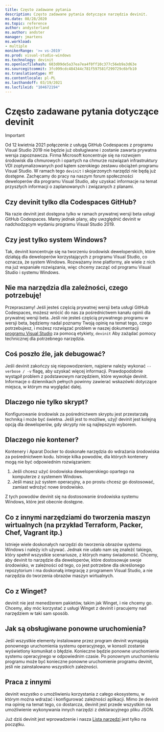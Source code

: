 ```yaml
---
title: Często zadawane pytania
description: Często zadawane pytania dotyczące narzędzia devinit.
ms.date: 08/28/2020
ms.topic: reference
author: andysterland
ms.author: andster
manager: jmartens
ms.workload:
- multiple
monikerRange: '>= vs-2019'
ms.prod: visual-studio-windows
ms.technology: devinit
ms.openlocfilehash: 603d09de5a37ea7ea4f0ff10c377c56eb9a3d63e
ms.sourcegitcommit: 3fc099cdc484344c781f597581f299729c6bfb10
ms.translationtype: MT
ms.contentlocale: pl-PL
ms.lasthandoff: 03/19/2021
ms.locfileid: "104672194"
---
```

# <a name="frequently-asked-questions-for-devinit"></a>Często zadawane pytania dotyczące devinit

> [!IMPORTANT]
> Od 12 kwietnia 2021 połączenie z usługą GitHub Codespaces z programu Visual Studio 2019 nie będzie już obsługiwane i zostanie zawarta prywatna wersja zapoznawcza. Firma Microsoft koncentruje się na rozwojem środowisk dla chmurowych i opartych na chmurze rozwiązań infrastruktury VDI zoptymalizowanych pod kątem szerokiego zestawu obciążeń programu Visual Studio. W ramach tego `devinit` i skojarzonych narzędzi nie będą już dostępne. Zachęcamy do pracy na naszym forum społeczności deweloperów dla programu Visual Studio, aby uzyskać informacje na temat przyszłych informacji o zaplanowanych i związanych z planami.

## <a name="is-devinit-just-for-github-codespaces"></a>Czy devinit tylko dla Codespaces GitHub?

Na razie devinit jest dostępna tylko w ramach prywatnej wersji beta usługi GitHub Codespaces. Mamy jednak plany, aby uwzględnić devinit w nadchodzącym wydaniu programu Visual Studio 2019.

## <a name="is-it-windows-only"></a>Czy jest tylko system Windows?
Tak, devinit koncentruje się na tworzeniu środowisk deweloperskich, które działają dla deweloperów korzystających z programu Visual Studio, co oznacza, że system Windows. Rozważamy inne platformy, ale wiele z nich ma już wspaniałe rozwiązania, więc chcemy zacząć od programu Visual Studio i systemu Windows.

## <a name="theres-no-tool-for-the-dependency-i-need"></a>Nie ma narzędzia dla zależności, czego potrzebuję!

Przepraszamy! Jeśli jesteś częścią prywatnej wersji beta usługi GitHub Codespaces, możesz wrócić do nas za pośrednictwem kanału opinii dla prywatnej wersji beta. Jeśli nie jesteś częścią prywatnego programu w wersji beta, będziemy nadal poznamy Twoją opinię na temat tego, czego potrzebujesz, i możesz rozwiązać problem w naszej dokumentacji [programu Visual Studio](https://github.com/MicrosoftDocs/visualstudio-docs/) za pomocą etykiety, `devinit` Aby zażądać pomocy technicznej dla potrzebnego narzędzia.

## <a name="something-went-wrong-how-do-i-debug"></a>Coś poszło źle, jak debugować?

Jeśli devinit zakończy się niepowodzeniem, najpierw należy wykonać `--verbose / -v` flagę, aby uzyskać więcej informacji. Prawdopodobnie wystąpił problem z podstawowym narzędziem, które wywołuje devinit. Informacje o dziennikach pełnych powinny zawierać wskazówki dotyczące miejsca, w którym ma wyglądać dalej.

## <a name="why-not-just-a-script"></a>Dlaczego nie tylko skrypt?

Konfigurowanie środowisk za pośrednictwem skryptu jest przestarzałą techniką i może być świetna. Jeśli jest to możliwe, użyj! devinit jest kolejną opcją dla deweloperów, gdy skrypty nie są najlepszym wyborem.

## <a name="why-not-a-container"></a>Dlaczego nie kontener?

Kontenery i Aparat Docker to doskonałe narzędzia do wdrażania środowiska za pośrednictwem kodu. Istnieje kilka powodów, dla których kontenery mogą nie być odpowiednim rozwiązaniem:

1. Jeśli chcesz użyć środowiska deweloperskiego opartego na komputerze z systemem Windows.
1. Jeśli masz już system operacyjny, a po prostu chcesz go dostosować, zamiast wdrożyć nowe środowisko.

Z tych powodów devinit się na dostosowanie środowiska systemu Windows, które jest obecnie dostępne.

## <a name="what-about-other-vm-creation-tools-for-example-terraform-packer-chef-vagrant-etc"></a>Co z innymi narzędziami do tworzenia maszyn wirtualnych (na przykład Terraform, Packer, Chef, Vagrant itp.)

Istnieje wiele doskonałych narzędzi do tworzenia obrazów systemu Windows i należy ich używać. Jednak nie udało nam się znaleźć takiego, który spełnił wszystkie scenariusze, z których mamy świadomość. Chcemy, aby devinit to narzędzie dla deweloperów, które dostosowuje swoje środowisko, w zależności od tego, co jest potrzebne dla określonego repozytorium i ma doskonałą integrację z programem Visual Studio, a nie narzędzia do tworzenia obrazów maszyn wirtualnych.

## <a name="what-about-winget"></a>Co z Winget?

devinit nie jest menedżerem pakietów, takim jak Winget, i nie chcemy go. Chcemy, aby móc korzystać z usługi Winget z devinit i pracujemy nad narzędziem w taki sam sposób.

## <a name="how-are-restarts-handled"></a>Jak są obsługiwane ponowne uruchomienia?

Jeśli wszystkie elementy instalowane przez program devinit wymagają ponownego uruchomienia systemu operacyjnego, w konsoli zostanie wyświetlony komunikat o błędzie. Konieczne będzie ponowne uruchomienie systemu operacyjnego w odpowiednim czasie. Po ponownym uruchomieniu programu może być konieczne ponowne uruchomienie programu devinit, jeśli nie zainstalowano wszystkich zależności.

## <a name="working-with-others"></a>Praca z innymi

devinit wszystko o umożliwieniu korzystania z całego ekosystemu, w którym można wdrażać i konfigurować zależności aplikacji. Mimo że devinit ma opinię na temat tego, co dostarcza, devinit jest przede wszystkim na umożliwienie wykonywania innych narzędzi z deklaracyjnego pliku JSON.

Już dziś devinit jest wprowadzenie i nasza [Lista narzędzi](devinit-tool-list.md) jest tylko na początku.
